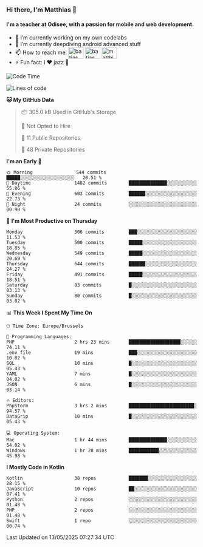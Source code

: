 ### Hi there, I'm Matthias 👋

#### I'm a teacher at Odisee, with a passion for mobile and web development.

- 🔭 I’m currently working on my own codelabs
- 🌱 I’m currently deepdiving android advanced stuff
- 📫 How to reach me: <a href="https://dev.to/batjas" target="_blank"><img align="center" src="https://raw.githubusercontent.com/rahuldkjain/github-profile-readme-generator/master/src/images/icons/Social/devto.svg" alt="batjas" height="30" width="40" /></a>
<a href="https://twitter.com/batjas" target="_blank"><img align="center" src="https://raw.githubusercontent.com/rahuldkjain/github-profile-readme-generator/master/src/images/icons/Social/twitter.svg" alt="batjas" height="30" width="40" /></a>
<a href="https://linkedin.com/in/matthiasdruwé" target="_blank"><img align="center" src="https://raw.githubusercontent.com/rahuldkjain/github-profile-readme-generator/master/src/images/icons/Social/linked-in-alt.svg" alt="matthiasdruwé" height="30" width="40" /></a>
- ⚡ Fun fact: I ❤ jazz 🎷


<!--START_SECTION:waka-->
![Code Time](http://img.shields.io/badge/Code%20Time-1%2C430%20hrs%2048%20mins-blue)

![Lines of code](https://img.shields.io/badge/From%20Hello%20World%20I%27ve%20Written-7.1%20million%20lines%20of%20code-blue)

**🐱 My GitHub Data** 

> 📦 305.0 kB Used in GitHub's Storage 
 > 
> 🚫 Not Opted to Hire
 > 
> 📜 11 Public Repositories 
 > 
> 🔑 48 Private Repositories 
 > 
**I'm an Early 🐤** 

```text
🌞 Morning                544 commits         █████░░░░░░░░░░░░░░░░░░░░   20.51 % 
🌆 Daytime                1482 commits        ██████████████░░░░░░░░░░░   55.86 % 
🌃 Evening                603 commits         ██████░░░░░░░░░░░░░░░░░░░   22.73 % 
🌙 Night                  24 commits          ░░░░░░░░░░░░░░░░░░░░░░░░░   00.90 % 
```
📅 **I'm Most Productive on Thursday** 

```text
Monday                   306 commits         ███░░░░░░░░░░░░░░░░░░░░░░   11.53 % 
Tuesday                  500 commits         █████░░░░░░░░░░░░░░░░░░░░   18.85 % 
Wednesday                549 commits         █████░░░░░░░░░░░░░░░░░░░░   20.69 % 
Thursday                 644 commits         ██████░░░░░░░░░░░░░░░░░░░   24.27 % 
Friday                   491 commits         █████░░░░░░░░░░░░░░░░░░░░   18.51 % 
Saturday                 83 commits          █░░░░░░░░░░░░░░░░░░░░░░░░   03.13 % 
Sunday                   80 commits          █░░░░░░░░░░░░░░░░░░░░░░░░   03.02 % 
```


📊 **This Week I Spent My Time On** 

```text
🕑︎ Time Zone: Europe/Brussels

💬 Programming Languages: 
PHP                      2 hrs 23 mins       ███████████████████░░░░░░   74.11 % 
.env file                19 mins             ███░░░░░░░░░░░░░░░░░░░░░░   10.02 % 
SQL                      10 mins             █░░░░░░░░░░░░░░░░░░░░░░░░   05.43 % 
YAML                     7 mins              █░░░░░░░░░░░░░░░░░░░░░░░░   04.02 % 
JSON                     6 mins              █░░░░░░░░░░░░░░░░░░░░░░░░   03.14 % 

🔥 Editors: 
PhpStorm                 3 hrs 2 mins        ████████████████████████░   94.57 % 
DataGrip                 10 mins             █░░░░░░░░░░░░░░░░░░░░░░░░   05.43 % 

💻 Operating System: 
Mac                      1 hr 44 mins        ██████████████░░░░░░░░░░░   54.02 % 
Windows                  1 hr 28 mins        ███████████░░░░░░░░░░░░░░   45.98 % 
```

**I Mostly Code in Kotlin** 

```text
Kotlin                   38 repos            ███████░░░░░░░░░░░░░░░░░░   28.15 % 
JavaScript               10 repos            ██░░░░░░░░░░░░░░░░░░░░░░░   07.41 % 
Python                   2 repos             ░░░░░░░░░░░░░░░░░░░░░░░░░   01.48 % 
PHP                      2 repos             ░░░░░░░░░░░░░░░░░░░░░░░░░   01.48 % 
Swift                    1 repo              ░░░░░░░░░░░░░░░░░░░░░░░░░   00.74 % 
```




 Last Updated on 13/05/2025 07:27:34 UTC
<!--END_SECTION:waka-->
